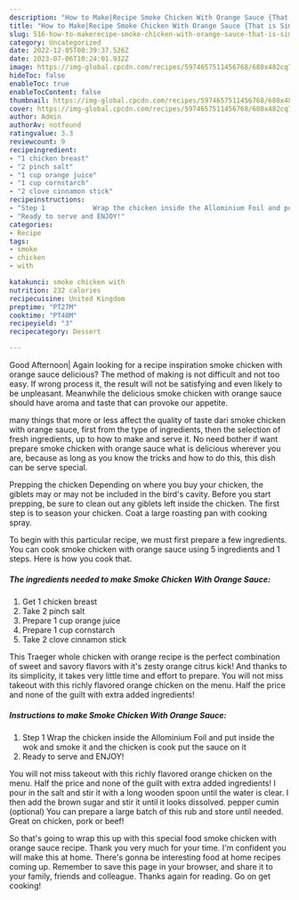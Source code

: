 ```yaml
---
description: "How to Make|Recipe Smoke Chicken With Orange Sauce {That is Simple"
title: "How to Make|Recipe Smoke Chicken With Orange Sauce {That is Simple"
slug: 516-how-to-makerecipe-smoke-chicken-with-orange-sauce-that-is-simple
category: Uncategorized
date: 2022-12-05T00:39:37.526Z
date: 2023-07-06T10:24:01.932Z
image: https://img-global.cpcdn.com/recipes/5974657511456768/680x482cq70/smoke-chicken-with-orange-sauce-recipe-main-photo.jpg
hideToc: false
enableToc: true
enableTocContent: false
thumbnail: https://img-global.cpcdn.com/recipes/5974657511456768/680x482cq70/smoke-chicken-with-orange-sauce-recipe-main-photo.jpg
cover: https://img-global.cpcdn.com/recipes/5974657511456768/680x482cq70/smoke-chicken-with-orange-sauce-recipe-main-photo.jpg
author: Admin
authorAv: notfound
ratingvalue: 3.3
reviewcount: 9
recipeingredient:
- "1 chicken breast"
- "2 pinch salt"
- "1 cup orange juice"
- "1 cup cornstarch"
- "2 clove cinnamon stick"
recipeinstructions:
- "Step 1            Wrap the chicken inside the Allominium Foil and put inside the wok and smoke it and the chicken is cook put the sauce on it"
- "Ready to serve and ENJOY!"
categories:
- Recipe
tags:
- smoke
- chicken
- with

katakunci: smoke chicken with 
nutrition: 232 calories
recipecuisine: United Kingdom
preptime: "PT27M"
cooktime: "PT48M"
recipeyield: "3"
recipecategory: Dessert

---
```



Good Afternoon| Again looking for a recipe inspiration smoke chicken with orange sauce delicious? The method of making is not difficult and not too easy. If wrong process it, the result will not be satisfying and even likely to be unpleasant. Meanwhile the delicious smoke chicken with orange sauce should have aroma and taste that can provoke our appetite.






many things that more or less affect the quality of taste dari smoke chicken with orange sauce, first from the type of ingredients, then the selection of fresh ingredients, up to how to make and serve it. No need bother if want prepare smoke chicken with orange sauce what is delicious wherever you are, because as long as you know the tricks and how to do this, this dish can be serve  special.


Prepping the chicken Depending on where you buy your chicken, the giblets may or may not be included in the bird&#39;s cavity. Before you start prepping, be sure to clean out any giblets left inside the chicken. The first step is to season your chicken. Coat a large roasting pan with cooking spray.


To begin with this particular recipe, we must first prepare a few ingredients. You can cook smoke chicken with orange sauce using 5 ingredients and 1 steps. Here is how you cook that.

<!--inarticleads1-->

##### The ingredients needed to make Smoke Chicken With Orange Sauce:

1. Get 1 chicken breast
1. Take 2 pinch salt
1. Prepare 1 cup orange juice
1. Prepare 1 cup cornstarch
1. Take 2 clove cinnamon stick


This Traeger whole chicken with orange recipe is the perfect combination of sweet and savory flavors with it&#39;s zesty orange citrus kick! And thanks to its simplicity, it takes very little time and effort to prepare. You will not miss takeout with this richly flavored orange chicken on the menu. Half the price and none of the guilt with extra added ingredients! 

<!--inarticleads2-->

##### Instructions to make Smoke Chicken With Orange Sauce:

1. Step 1            Wrap the chicken inside the Allominium Foil and put inside the wok and smoke it and the chicken is cook put the sauce on it
1. Ready to serve and ENJOY!

You will not miss takeout with this richly flavored orange chicken on the menu. Half the price and none of the guilt with extra added ingredients! I pour in the salt and stir it with a long wooden spoon until the water is clear. I then add the brown sugar and stir it until it looks dissolved. pepper cumin (optional) You can prepare a large batch of this rub and store until needed. Great on chicken, pork or beef! 

So that's going to wrap this up with this special food smoke chicken with orange sauce recipe. Thank you very much for your time. I'm confident you will make this at home. There's gonna be interesting food at home recipes coming up. Remember to save this page in your browser, and share it to your family, friends and colleague. Thanks again for reading. Go on get cooking!
